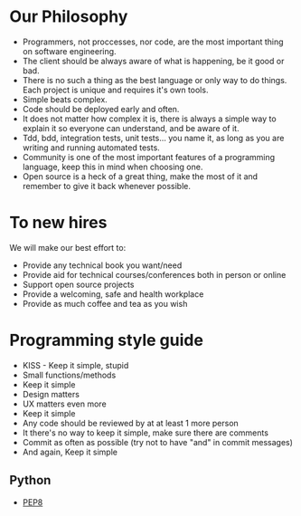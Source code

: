 # Our Philosophy

- Programmers, not proccesses, nor code, are the most important thing on software engineering.
- The client should be always aware of what is happening, be it good or bad.
- There is no such a thing as the best language or only way to do things. Each project is unique and requires it's own tools.
- Simple beats complex.
- Code should be deployed early and often.
- It does not matter how complex it is, there is always a simple way to explain it so everyone can understand, and be aware of it.
- Tdd, bdd, integration tests, unit tests... you name it, as long as you are writing and running automated tests.
- Community is one of the most important features of a programming language, keep this in mind when choosing one.
- Open source is a heck of a great thing, make the most of it and remember to give it back whenever possible.

# To new hires

We will make our best effort to:
- Provide any technical book you want/need
- Provide aid for technical courses/conferences both in person or online
- Support open source projects
- Provide a welcoming, safe and health workplace
- Provide as much coffee and tea as you wish

# Programming style guide

- KISS - Keep it simple, stupid
- Small functions/methods
- Keep it simple
- Design matters
- UX matters even more
- Keep it simple
- Any code should be reviewed by at at least 1 more person
- It there's no way to keep it simple, make sure there are comments
- Commit as often as possible (try not to have "and" in commit messages) 
- And again, Keep it simple

## Python
- [PEP8](https://www.python.org/dev/peps/pep-0008/)

